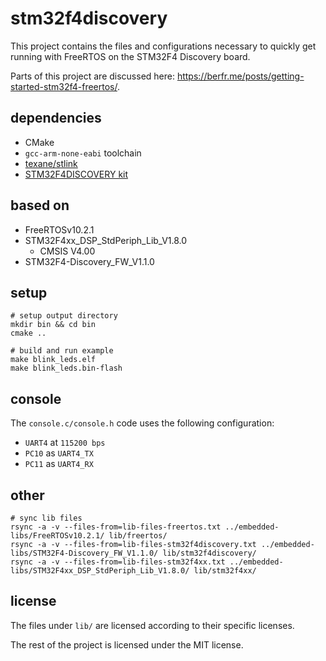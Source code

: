 # stm32f4discovery

This project contains the files and configurations necessary to quickly get running with FreeRTOS on the STM32F4 Discovery board.

Parts of this project are discussed here: https://berfr.me/posts/getting-started-stm32f4-freertos/.

## dependencies

- CMake
- `gcc-arm-none-eabi` toolchain
- [texane/stlink](https://github.com/texane/stlink)
- [STM32F4DISCOVERY kit](https://www.st.com/en/evaluation-tools/stm32f4discovery.html)

## based on

- FreeRTOSv10.2.1
- STM32F4xx\_DSP\_StdPeriph\_Lib\_V1.8.0
    - CMSIS V4.00
- STM32F4-Discovery\_FW\_V1.1.0

## setup

```shell
# setup output directory
mkdir bin && cd bin
cmake ..

# build and run example
make blink_leds.elf
make blink_leds.bin-flash
```

## console

The `console.c/console.h` code uses the following configuration:

- `UART4` at `115200 bps`
- `PC10` as `UART4_TX`
- `PC11` as `UART4_RX`

## other

```shell
# sync lib files
rsync -a -v --files-from=lib-files-freertos.txt ../embedded-libs/FreeRTOSv10.2.1/ lib/freertos/
rsync -a -v --files-from=lib-files-stm32f4discovery.txt ../embedded-libs/STM32F4-Discovery_FW_V1.1.0/ lib/stm32f4discovery/
rsync -a -v --files-from=lib-files-stm32f4xx.txt ../embedded-libs/STM32F4xx_DSP_StdPeriph_Lib_V1.8.0/ lib/stm32f4xx/
```

## license

The files under `lib/` are licensed according to their specific licenses.

The rest of the project is licensed under the MIT license.
